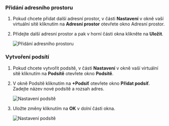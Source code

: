 ### <a name="to-add-address-space"></a>Přidání adresního prostoru
1. Pokud chcete přidat další adresní prostor, v části **Nastavení** v okně vaší virtuální sítě kliknutím na **Adresní prostor** otevřete okno Adresní prostor.
2. Přidejte další adresní prostor a pak v horní části okna klikněte na **Uložit**.
   
    ![Přidání adresního prostoru](./media/vpn-gateway-additional-address-space-include/address_space.png)

### <a name="to-create-subnets"></a>Vytvoření podsítí
1. Pokud chcete vytvořit podsítě, v části **Nastavení** v okně vaší virtuální sítě kliknutím na **Podsítě** otevřete okno **Podsítě**. 
2. V okně Podsítě kliknutím na **+Podsíť** otevřete okno **Přidat podsíť**. Zadejte název nové podsítě a rozsah adres.
   
    ![Nastavení podsítě](./media/vpn-gateway-additional-address-space-include/add_subnet.png)        
3. Uložte změny kliknutím na **OK** v dolní části okna.
   
    ![Nastavení podsítě](./media/vpn-gateway-additional-address-space-include/ok.png)



<!--HONumber=Nov16_HO2-->



